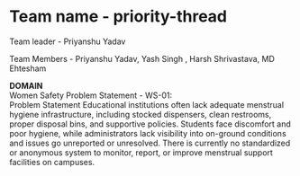 # Team name - priority-thread
Team leader - Priyanshu Yadav <br>

Team Members - Priyanshu Yadav, Yash Singh , Harsh Shrivastava, MD Ehtesham

**DOMAIN**
<br> Women Safety 
Problem Statement - WS-01: <br>
Problem Statement 
Educational institutions often lack adequate menstrual hygiene infrastructure, 
including stocked dispensers, clean restrooms, proper disposal bins, and supportive 
policies. Students face discomfort and poor hygiene, while administrators lack 
visibility into on-ground conditions and issues go unreported or unresolved. There is 
currently no standardized or anonymous system to monitor, report, or improve 
menstrual support facilities on campuses. 
